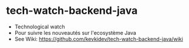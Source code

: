 # tech-watch-backend-java
- Technological watch
- Pour suivre les nouveautés sur l'ecosystème Java
- See Wiki: https://github.com/kevkidev/tech-watch-backend-java/wiki
